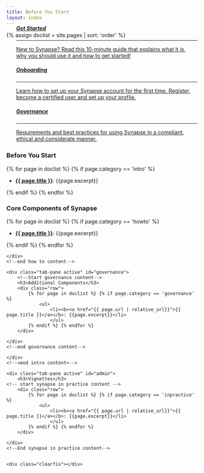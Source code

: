 ```yaml
---
title: Before You Start
layout: index
---
```


{% assign doclist = site.pages | sort: 'order' %}


<div class="col-xs-12 col-lg-12" id="subjects">
    <ul class="nav nav-tabs" id="myTab" style="margin-top: -70px; border: 2px solid transparent;">
    <div class="col-xs-12 col-lg-4">
        <a href="#intro">
        <div class="subject-card">
            <i class="fa fa-power-off"></i>
            <h5>Get Started</h5>
            <hr>
            <span>New to Synapse? Read this 10-minute guide that explains what it is, why you should use it and how to get started!</span>
        </div>
        </a>
    </div>
    <div class="col-xs-12 col-lg-4">
        <a href="#howto">
        <div class="subject-card">
            <i class="fa fa-book"></i>
            <h5>Onboarding</h5>
            <hr>
            <span>Learn how to set up your Synapse account for the first time. Register, become a certified user and set up your profile.</span>
        </div>
        </a>
    </div>
   <!-- <div class="col-xs-12 col-sm-3">
        <a href="/articles/api_documentation.html">
        <div class="subject-card">
            <i class="fa fa-cog"></i>
            <h5>API Docs</h5>
            <hr>
            <span>Technical documentation for using the R/Python clients and RESTful APIs.</span>
        </div>
        </a>
    </div> -->
   <div class="col-xs-12 col-lg-4">
        <a href="#governance">
        <div class="subject-card">
            <i class="fa fa-lock"></i>
            <h5>Governance</h5>
            <hr>
            <span>Requirements and best practices for using Synapse in a compliant, ethical and considerate manner.</span>
        </div>
        </a>
    </div>
    </ul>

<div class="tab-content">
    <div class="tab-pane active" id="intro">
        <!--Start intro content-->
        <h3>Before You Start</h3>
        <div class="row">
            {% for page in doclist %} {% if page.category == 'intro' %}
                <ul>
                    <li><b><a href="{{ page.url | relative_url}}">{{ page.title }}</a></b>: {{page.excerpt}}</li>
                    </ul>
                {% endif %} {% endfor %}
        </div>
    </div>
    <!-- <end intro content> -->
    <div class="tab-pane active" id="howto">
        <!--Start how to content-->
        <h3>Core Components of Synapse</h3>
        <div class="row">
            {% for page in doclist %} {% if page.category == 'howto' %}
                <ul>
                    <li><b><a href="{{ page.url | relative_url}}">{{ page.title }}</a></b>: {{page.excerpt}}</li>
                    </ul>
            {% endif %} {% endfor %}
        </div>

    </div>
    <!--end how to content-->

    <div class="tab-pane active" id="governance">
        <!--Start governance content-->
        <h3>Additional Components</h3>
        <div class="row">
            {% for page in doclist %} {% if page.category == 'governance' %}
                <ul>
                    <li><b><a href="{{ page.url | relative_url}}">{{ page.title }}</a></b>: {{page.excerpt}}</li>
                    </ul>
            {% endif %} {% endfor %}
        </div>

    </div>
    <!--end governance content-->

    </div>
    <!--<end intro content>-->

    <div class="tab-pane active" id="admin">
        <h3>Vignettes</h3>
    <!-- start synapse in practice content -->
        <div class="row">
            {% for page in doclist %} {% if page.category == 'inpractice' %}
                <ul>
                    <li><b><a href="{{ page.url | relative_url}}">{{ page.title }}</a></b>: {{page.excerpt}}</li>
                    </ul>
            {% endif %} {% endfor %}
        </div>

    </div>
    <!--End synapse in practice content-->


    <div class="clearfix"></div>
</div>
